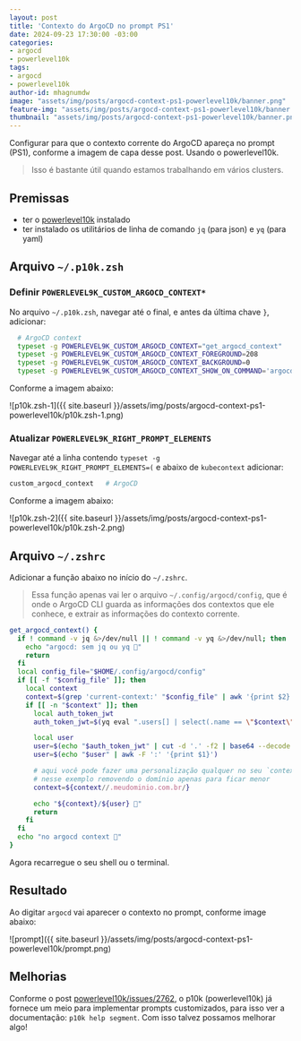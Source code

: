 ```yaml
---
layout: post
title: 'Contexto do ArgoCD no prompt PS1'
date: 2024-09-23 17:30:00 -03:00
categories:
- argocd
- powerlevel10k
tags:
- argocd
- powerlevel10k
author-id: mhagnumdw
image: "assets/img/posts/argocd-context-ps1-powerlevel10k/banner.png"
feature-img: "assets/img/posts/argocd-context-ps1-powerlevel10k/banner.png"
thumbnail: "assets/img/posts/argocd-context-ps1-powerlevel10k/banner.png"
---
```


Configurar para que o contexto corrente do ArgoCD apareça no prompt (PS1), conforme a imagem de capa desse post. Usando o powerlevel10k.

<!--more-->

> Isso é bastante útil quando estamos trabalhando em vários clusters.

## Premissas

- ter o [powerlevel10k](https://github.com/romkatv/powerlevel10k) instalado
- ter instalado os utilitários de linha de comando `jq` (para json) e `yq` (para yaml)

## Arquivo `~/.p10k.zsh`

### Definir `POWERLEVEL9K_CUSTOM_ARGOCD_CONTEXT*`

No arquivo `~/.p10k.zsh`, navegar até o final, e antes da última chave `}`, adicionar:

```bash
  # ArgoCD context
  typeset -g POWERLEVEL9K_CUSTOM_ARGOCD_CONTEXT="get_argocd_context"
  typeset -g POWERLEVEL9K_CUSTOM_ARGOCD_CONTEXT_FOREGROUND=208
  typeset -g POWERLEVEL9K_CUSTOM_ARGOCD_CONTEXT_BACKGROUND=0
  typeset -g POWERLEVEL9K_CUSTOM_ARGOCD_CONTEXT_SHOW_ON_COMMAND='argocd'
```

Conforme a imagem abaixo:

![p10k.zsh-1]({{ site.baseurl }}/assets/img/posts/argocd-context-ps1-powerlevel10k/p10k.zsh-1.png)

### Atualizar `POWERLEVEL9K_RIGHT_PROMPT_ELEMENTS`

Navegar até a linha contendo `typeset -g POWERLEVEL9K_RIGHT_PROMPT_ELEMENTS=(` e abaixo de `kubecontext` adicionar:

```bash
custom_argocd_context   # ArgoCD
```

Conforme a imagem abaixo:

![p10k.zsh-2]({{ site.baseurl }}/assets/img/posts/argocd-context-ps1-powerlevel10k/p10k.zsh-2.png)

## Arquivo `~/.zshrc`

Adicionar a função abaixo no início do `~/.zshrc`.

> Essa função apenas vai ler o arquivo `~/.config/argocd/config`, que é onde o ArgoCD CLI guarda as informações dos contextos que ele conhece, e extrair as informações do contexto corrente.

```bash
get_argocd_context() {
  if ! command -v jq &>/dev/null || ! command -v yq &>/dev/null; then
    echo "argocd: sem jq ou yq 🦑"
    return
  fi
  local config_file="$HOME/.config/argocd/config"
  if [[ -f "$config_file" ]]; then
    local context
    context=$(grep 'current-context:' "$config_file" | awk '{print $2}')
    if [[ -n "$context" ]]; then
      local auth_token_jwt
      auth_token_jwt=$(yq eval ".users[] | select(.name == \"$context\") | .auth-token" "$config_file")

      local user
      user=$(echo "$auth_token_jwt" | cut -d '.' -f2 | base64 --decode | jq -r '.sub')
      user=$(echo "$user" | awk -F ':' '{print $1}')

      # aqui você pode fazer uma personalização qualquer no seu `context`,
      # nesse exemplo removendo o domínio apenas para ficar menor
      context=${context//.meudominio.com.br/}

      echo "${context}/${user} 🦑"
      return
    fi
  fi
  echo "no argocd context 🦑"
}
```

Agora recarregue o seu shell ou o terminal.

## Resultado

Ao digitar `argocd` vai aparecer o contexto no prompt, conforme image abaixo:

![prompt]({{ site.baseurl }}/assets/img/posts/argocd-context-ps1-powerlevel10k/prompt.png)

## Melhorias

Conforme o post [powerlevel10k/issues/2762](https://github.com/romkatv/powerlevel10k/issues/2762#issuecomment-2368965278), o p10k (powerlevel10k) já fornece um meio para implementar prompts customizados, para isso ver a documentação: `p10k help segment`. Com isso talvez possamos melhorar algo!
